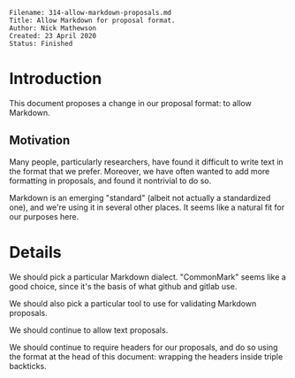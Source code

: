 ```
Filename: 314-allow-markdown-proposals.md
Title: Allow Markdown for proposal format.
Author: Nick Mathewson
Created: 23 April 2020
Status: Finished
```

# Introduction

This document proposes a change in our proposal format: to allow
Markdown.

## Motivation

Many people, particularly researchers, have found it difficult to
write text in the format that we prefer.  Moreover, we have often
wanted to add more formatting in proposals, and found it nontrivial
to do so.

Markdown is an emerging "standard" (albeit not actually a
standardized one), and we're using it in several other places.  It
seems like a natural fit for our purposes here.

# Details

We should pick a particular Markdown dialect.  "CommonMark" seems like a
good choice, since it's the basis of what github and gitlab use.

We should also pick a particular tool to use for validating Markdown
proposals.

We should continue to allow text proposals.

We should continue to require headers for our proposals, and do so
using the format at the head of this document: wrapping the headers
inside triple backticks.

